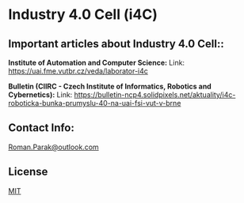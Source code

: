 # Industry 4.0 Cell (i4C)

## Important articles about Industry 4.0 Cell::

**Institute of Automation and Computer Science:**
Link: https://uai.fme.vutbr.cz/veda/laborator-i4c

**Bulletin (CIIRC - Czech Institute of Informatics, Robotics and Cybernetics):**
Link: https://bulletin-ncp4.solidpixels.net/aktuality/i4c-roboticka-bunka-prumyslu-40-na-uai-fsi-vut-v-brne

## Contact Info:
Roman.Parak@outlook.com

## License
[MIT](https://choosealicense.com/licenses/mit/)
